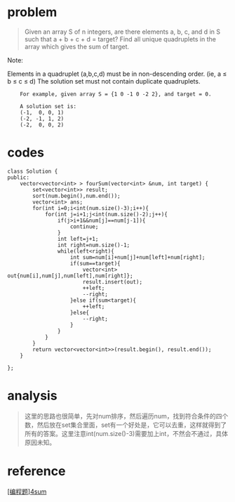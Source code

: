 # problem
> Given an array S of n integers, are there elements a, b, c, and d in S such that a + b + c + d = target? Find all unique quadruplets in the array which gives the sum of target.

Note:

Elements in a quadruplet (a,b,c,d) must be in non-descending order. (ie, a ≤ b ≤ c ≤ d)
The solution set must not contain duplicate quadruplets.

```
    For example, given array S = {1 0 -1 0 -2 2}, and target = 0.

    A solution set is:
    (-1,  0, 0, 1)
    (-2, -1, 1, 2)
    (-2,  0, 0, 2)
```
# codes
```
class Solution {
public:
    vector<vector<int> > fourSum(vector<int> &num, int target) {
        set<vector<int>> result;
        sort(num.begin(),num.end());
        vector<int> ans;
        for(int i=0;i<int(num.size()-3);i++){
            for(int j=i+1;j<int(num.size()-2);j++){
                if(j>i+1&&num[j]==num[j-1]){
                    continue;
                }
                int left=j+1;
                int right=num.size()-1;
                while(left<right){
                    int sum=num[i]+num[j]+num[left]+num[right];
                    if(sum==target){
                        vector<int> out{num[i],num[j],num[left],num[right]};
                        result.insert(out);
                        ++left;
                        --right;
                    }else if(sum<target){
                        ++left;
                    }else{
                        --right;
                    }
                }
            }
        }
        return vector<vector<int>>(result.begin(), result.end());
    }
    
};
```

# analysis
>这里的思路也很简单，先对num排序，然后遍历num，找到符合条件的四个数，然后放在set集合里面，set有一个好处是，它可以去重，这样就得到了所有的答案。这里注意int(num.size()-3)需要加上int，不然会不通过，具体原因未知。

# reference
[[编程题]4sum][1]

[1]: https://www.nowcoder.com/questionTerminal/eb632e81417c4d5797cd712b82f7daa1